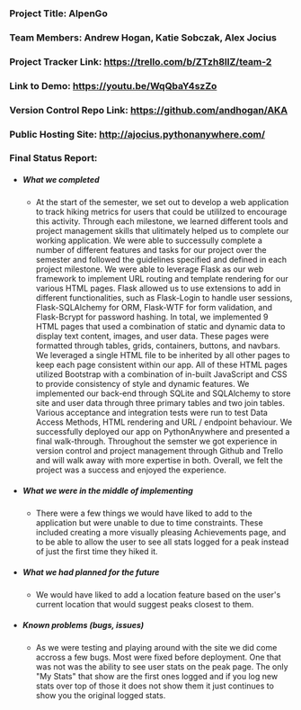 ### Project Title: AlpenGo
### Team Members: Andrew Hogan, Katie Sobczak, Alex Jocius
### Project Tracker Link: https://trello.com/b/ZTzh8llZ/team-2
### Link to Demo: https://youtu.be/WqQbaY4szZo
### Version Control Repo Link: https://github.com/andhogan/AKA
### Public Hosting Site: http://ajocius.pythonanywhere.com/
### Final Status Report:
  * ##### What we completed
    * At the start of the semester, we set out to develop a web application to track hiking metrics for users that could be utililzed to encourage this activity. Through each milestone, we learned different tools and project management skills that ulitimately helped us to complete our working application. We were able to successully complete a number of different features and tasks for our project over the semester and followed the guidelines specified and defined in each project milestone. We were able to leverage Flask as our web framework to implement URL routing and template rendering for our various HTML pages. Flask allowed us to use extensions to add in different functionalities, such as Flask-Login to handle user sessions, Flask-SQLAlchemy for ORM, Flask-WTF for form validation, and Flask-Bcrypt for password hashing. In total, we implemented 9 HTML pages that used a combination of static and dynamic data to display text content, images, and user data. These pages were formatted through tables, grids, containers, buttons, and navbars. We leveraged a single HTML file to be inherited by all other pages to keep each page consistent within our app. All of these HTML pages utilized Bootstrap with a combination of in-built JavaScript and CSS to provide consistency of style and dynamic features. We implemented our back-end through SQLite and SQLAlchemy to store site and user data through three primary tables and two join tables. Various acceptance and integration tests were run to test Data Access Methods, HTML rendering and URL / endpoint behaviour.  We successfully deployed our app on PythonAnywhere and presented a final walk-through. Throughout the semster we got experience in version control and project management through Github and Trello and will walk away with more expertise in both.  Overall, we felt the project was a success and enjoyed the experience.
 * ##### What we were in the middle of implementing
   * There were a few things we would have liked to add to the application but were unable to due to time constraints. These included creating a more visually pleasing Achievements page, and to be able to allow the user to see all stats logged for a peak instead of just the first time they hiked it. 
 * ##### What we had planned for the future
   * We would have liked to add a location feature based on the user's current location that would suggest peaks closest to them.
 * ##### Known problems (bugs, issues)
   * As we were testing and playing around with the site we did come accross a few bugs. Most were fixed before deployment. One that was not was the ability to see user stats on the peak page. The only "My Stats" that show are the first ones logged and if you log new stats over top of those it does not show them it just continues to show you the original logged stats.
